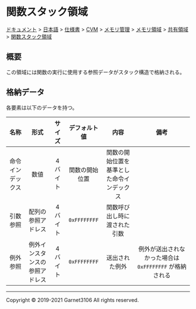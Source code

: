 # 関数スタック領域

[ドキュメント](../../../../../../../index.md) > [日本語](../../../../../../index.md) > [仕様書](../../../../../index.md) > [CVM](../../../../index.md) > [メモリ管理](../../../index.md) > [メモリ領域](../../index.md) > [共有領域](../index.md) > [関数スタック領域](./index.md)

## 概要

この領域には関数の実行に使用する参照データがスタック構造で格納される。

## 格納データ

各要素は以下のデータを持つ。

|名称|形式|サイズ|デフォルト値|内容|備考|
|:-:|:-:|:-:|:-:|:-:|:-:|
|命令インデックス|数値|4 バイト|関数の開始位置|関数の開始位置を基準とした命令インデックス||
|引数参照|配列の参照アドレス|4 バイト|`0xFFFFFFFF`|関数呼び出し時に渡された引数||
|例外参照|例外インスタンスの参照アドレス|4 バイト|`0xFFFFFFFF`|送出された例外|例外が送出されなかった場合は `0xFFFFFFFF` が格納される|

---

Copyright © 2019-2021 Garnet3106 All rights reserved.
